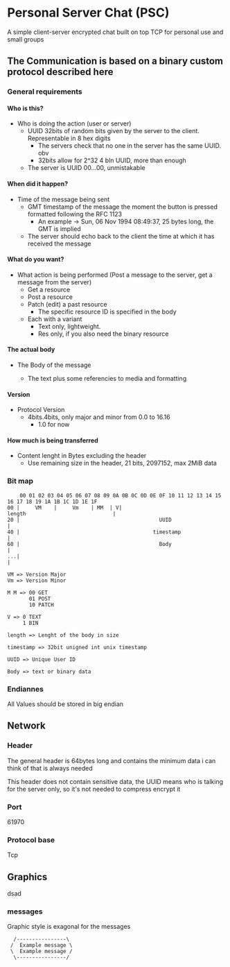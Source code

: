# Personal Server Chat (PSC)

A simple client-server encrypted chat built on top TCP for personal use and small groups

## The Communication is based on a binary custom protocol described here

### General requirements

#### Who is this?

-   Who is doing the action (user or server)
    -   UUID 32bits of random bits given by the server to the client. Representable in 8 hex digits
        -   The servers check that no one in the server has the same UUID. obv
        -   32bits allow for 2^32 4 bln UUID, more than enough
    -   The server is UUID 00...00, unmistakable

#### When did it happen?

-   Time of the message being sent
    -   GMT timestamp of the message the moment the button is pressed formatted following the RFC 1123
        -   An example -> Sun, 06 Nov 1994 08:49:37, 25 bytes long, the GMT is implied
    -   The server should echo back to the client the time at which it has received the message

#### What do you want?

-   What action is being performed (Post a message to the server, get a message from the server)
    -   Get a resource
    -   Post a resource
    -   Patch (edit) a past resource
        -   The specific resource ID is specified in the body
    -   Each with a variant
        -   Text only, lightweight.
        -   Res only, if you also need the binary resource

#### The actual body

-   The Body of the message

    -   The text plus some referencies to media and formatting

#### Version

-   Protocol Version
    -   4bits.4bits, only major and minor from 0.0 to 16.16
        -   1.0 for now

#### How much is being transferred

-   Content lenght in Bytes excluding the header
    -   Use remaining size in the header, 21 bits, 2097152, max 2MiB data

### Bit map

```
    00 01 02 03 04 05 06 07 08 09 0A 0B 0C 0D 0E 0F 10 11 12 13 14 15 16 17 18 19 1A 1B 1C 1D 1E 1F
00 |     VM    |     Vm    | MM  | V|                            length                            |
20 |                                             UUID                                              |
40 |                                           timestamp                                           |
60 |                                             Body                                              |
...|                                                                                               |

VM => Version Major
Vm => Version Minor

M M => 00 GET
       01 POST
       10 PATCH

V => 0 TEXT
     1 BIN

length => Lenght of the body in size

timestamp => 32bit unigned int unix timestamp

UUID => Unique User ID

Body => text or binary data

```

### Endiannes

All Values should be stored in big endian 

## Network

### Header

The general header is 64bytes long and contains the minimum data i can think of that is always needed

This header does not contain sensitive data, the UUID means who is talking for the server only, so it's not needed to compress encrypt it

### Port

61970

### Protocol base

Tcp

## Graphics

dsad

### messages

Graphic style is exagonal for the messages

```
  /----------------\
 /  Example message \
 \  Example message /
  \----------------/
```


